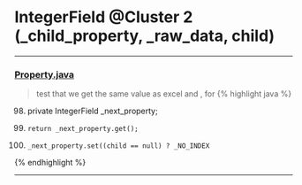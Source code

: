 # IntegerField @Cluster 2 (_child_property, _raw_data, child)

***

### [Property.java](https://searchcode.com/codesearch/view/15642246/)
> test that we get the same value as excel and , for 
{% highlight java %}
98. private IntegerField        _next_property;
442.     return _next_property.get();
503.     _next_property.set((child == null) ? _NO_INDEX
{% endhighlight %}

***

